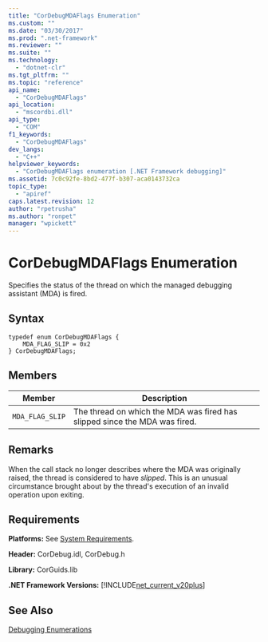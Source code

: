 ```yaml
---
title: "CorDebugMDAFlags Enumeration"
ms.custom: ""
ms.date: "03/30/2017"
ms.prod: ".net-framework"
ms.reviewer: ""
ms.suite: ""
ms.technology: 
  - "dotnet-clr"
ms.tgt_pltfrm: ""
ms.topic: "reference"
api_name: 
  - "CorDebugMDAFlags"
api_location: 
  - "mscordbi.dll"
api_type: 
  - "COM"
f1_keywords: 
  - "CorDebugMDAFlags"
dev_langs: 
  - "C++"
helpviewer_keywords: 
  - "CorDebugMDAFlags enumeration [.NET Framework debugging]"
ms.assetid: 7c0c92fe-8bd2-477f-b307-aca0143732ca
topic_type: 
  - "apiref"
caps.latest.revision: 12
author: "rpetrusha"
ms.author: "ronpet"
manager: "wpickett"
---
```

# CorDebugMDAFlags Enumeration
Specifies the status of the thread on which the managed debugging assistant (MDA) is fired.  
  
## Syntax  
  
```  
typedef enum CorDebugMDAFlags {  
    MDA_FLAG_SLIP = 0x2  
} CorDebugMDAFlags;  
```  
  
## Members  
  
|Member|Description|  
|------------|-----------------|  
|`MDA_FLAG_SLIP`|The thread on which the MDA was fired has slipped since the MDA was fired.|  
  
## Remarks  
 When the call stack no longer describes where the MDA was originally raised, the thread is considered to have *slipped*. This is an unusual circumstance brought about by the thread's execution of an invalid operation upon exiting.  
  
## Requirements  
 **Platforms:** See [System Requirements](../../../../docs/framework/get-started/system-requirements.md).  
  
 **Header:** CorDebug.idl, CorDebug.h  
  
 **Library:** CorGuids.lib  
  
 **.NET Framework Versions:** [!INCLUDE[net_current_v20plus](../../../../includes/net-current-v20plus-md.md)]  
  
## See Also  
 [Debugging Enumerations](../../../../docs/framework/unmanaged-api/debugging/debugging-enumerations.md)
